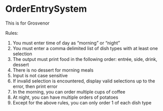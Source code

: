 OrderEntrySystem
================

This is for Grosvenor



Rules:
1.	You must enter time of day as “morning” or “night” 
2.	You must enter a comma delimited list of dish types with at least one selection
3.	The output must print food in the following order: entrée, side, drink, dessert
4.	There is no dessert for morning meals
5.	Input is not case sensitive
6.	If invalid selection is encountered, display valid selections up to the error, then print error
7.	In the morning, you can order multiple cups of coffee
8.	At night, you can have multiple orders of potatoes
9.	Except for the above rules, you can only order 1 of each dish type


